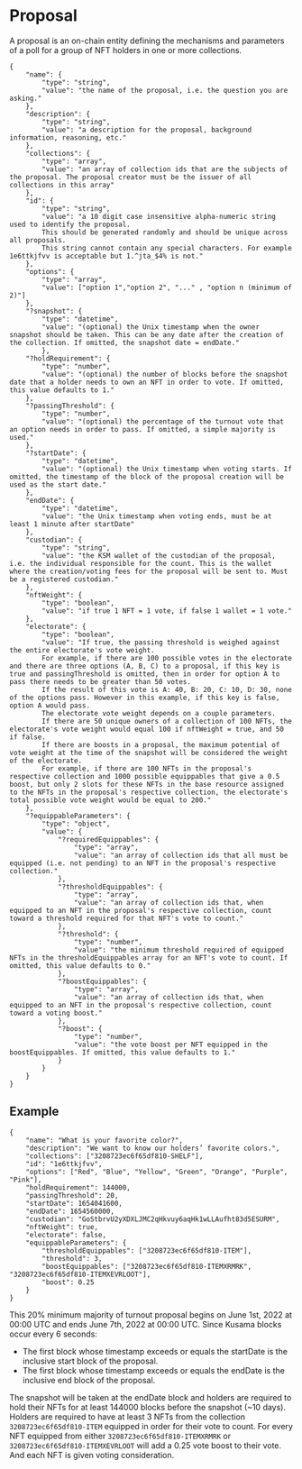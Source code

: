 # Proposal

A proposal is an on-chain entity defining the mechanisms and parameters of a poll for a group of NFT holders in one or more collections.

```
{
	"name": {
		"type": "string",
		"value": "the name of the proposal, i.e. the question you are asking."
	},
	"description": {
		"type": "string",
		"value": "a description for the proposal, background information, reasoning, etc."
	},
	"collections": {
		"type": "array",
		"value": "an array of collection ids that are the subjects of the proposal. The proposal creator must be the issuer of all collections in this array"
	},
	"id": {
		"type": "string",
		"value": "a 10 digit case insensitive alpha-numeric string used to identify the proposal.
		This should be generated randomly and should be unique across all proposals.
		This string cannot contain any special characters. For example 1e6ttkjfvv is acceptable but 1.^jta_$4% is not."
	},
	"options": {
		"type": "array",
		"value": ["option 1","option 2", "..." , "option n (minimum of 2)"]
	},
	"?snapshot": {
		"type": "datetime",
		"value": "(optional) the Unix timestamp when the owner snapshot should be taken. This can be any date after the creation of the collection. If omitted, the snapshot date = endDate."
		},
	"?holdRequirement": {
		"type": "number",
		"value": "(optional) the number of blocks before the snapshot date that a holder needs to own an NFT in order to vote. If omitted, this value defaults to 1."
	},
	"?passingThreshold": {
		"type": "number",
		"value": "(optional) the percentage of the turnout vote that an option needs in order to pass. If omitted, a simple majority is used."
	},
	"?startDate": {
		"type": "datetime",
		"value": "(optional) the Unix timestamp when voting starts. If omitted, the timestamp of the block of the proposal creation will be used as the start date."
	},
	"endDate": {
		"type": "datetime",
		"value": "the Unix timestamp when voting ends, must be at least 1 minute after startDate"
	},
	"custodian": {
		"type": "string",
		"value": "the KSM wallet of the custodian of the proposal, i.e. the individual responsible for the count. This is the wallet where the creation/voting fees for the proposal will be sent to. Must be a registered custodian."
	},
	"nftWeight": {
		"type": "boolean",
		"value": "if true 1 NFT = 1 vote, if false 1 wallet = 1 vote."
	},
	"electorate": {
		"type": "boolean",
		"value": "If true, the passing threshold is weighed against the entire electorate's vote weight.
		For example, if there are 100 possible votes in the electorate and there are three options (A, B, C) to a proposal, if this key is true and passingThreshold is omitted, then in order for option A to pass there needs to be greater than 50 votes.
  		If the result of this vote is A: 40, B: 20, C: 10, D: 30, none of the options pass. However in this example, if this key is false, option A would pass.
  		The electorate vote weight depends on a couple parameters.
  		If there are 50 unique owners of a collection of 100 NFTs, the electorate's vote weight would equal 100 if nftWeight = true, and 50 if false.
  		If there are boosts in a proposal, the maximum potential of vote weight at the time of the snapshot will be considered the weight of the electorate.
  		For example, if there are 100 NFTs in the proposal's respective collection and 1000 possible equippables that give a 0.5 boost, but only 2 slots for these NFTs in the base resource assigned to the NFTs in the proposal's respective collection, the electorate's total possible vote weight would be equal to 200." 
	},
	"?equippableParameters": {
		"type": "object",
		"value": {
			"?requiredEquippables": {
				"type": "array",
				"value": "an array of collection ids that all must be equipped (i.e. not pending) to an NFT in the proposal's respective collection."
			},
			"?thresholdEquippables": {
				"type": "array",
				"value": "an array of collection ids that, when equipped to an NFT in the proposal's respective collection, count toward a threshold required for that NFT's vote to count."
			},
			"?threshold": {
				"type": "number",
				"value": "the minimum threshold required of equipped NFTs in the thresholdEquippables array for an NFT's vote to count. If omitted, this value defaults to 0."
			},
			"?boostEquippables": {
				"type": "array",
				"value": "an array of collection ids that, when equipped to an NFT in the proposal's respective collection, count toward a voting boost."
			},
			"?boost": {
				"type": "number",
				"value": "the vote boost per NFT equipped in the boostEquippables. If omitted, this value defaults to 1."
			}
		}
	}
}
```
## Example
```
{
	"name": "What is your favorite color?",
	"description": "We want to know our holders’ favorite colors.",
	"collections": ["3208723ec6f65df810-SHELF"],
	"id": "1e6ttkjfvv",
	"options": ["Red", "Blue", "Yellow", "Green", "Orange", "Purple", "Pink"],
	"holdRequirement": 144000,
	"passingThreshold": 20,
	"startDate": 1654041600,
	"endDate": 1654560000,
	"custodian": "GoStbrvU2yXDXLJMC2qHkvuy6aqHk1wLLAufht83d5ESURM",
	"nftWeight": true,
	"electorate": false,
	"equippableParameters": {
		"thresholdEquippables": ["3208723ec6f65df810-ITEM"],
		"threshold": 3,
		"boostEquippables": ["3208723ec6f65df810-ITEMXRMRK", "3208723ec6f65df810-ITEMXEVRLOOT"],
		"boost": 0.25
	}
}
```
This 20% minimum majority of turnout proposal begins on June 1st, 2022 at 00:00 UTC and ends June 7th, 2022 at 00:00 UTC. Since Kusama blocks occur every 6 seconds:

- The first block whose timestamp exceeds or equals the startDate is the inclusive start block of the proposal.
- The first block whose timestamp exceeds or equals the endDate is the inclusive end block of the proposal.

The snapshot will be taken at the endDate block and holders are required to hold their NFTs for at least 144000 blocks before the snapshot (~10 days). Holders are required to have at least 3 NFTs from the collection `3208723ec6f65df810-ITEM` equipped in order for their vote to count. For every NFT equipped from either `3208723ec6f65df810-ITEMXRMRK` or `3208723ec6f65df810-ITEMXEVRLOOT` will add a 0.25 vote boost to their vote. And each NFT is given voting consideration.
